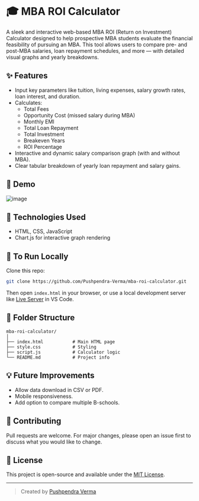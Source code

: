 
# 🎓 MBA ROI Calculator

A sleek and interactive web-based MBA ROI (Return on Investment) Calculator designed to help prospective MBA students evaluate the financial feasibility of pursuing an MBA. This tool allows users to compare pre- and post-MBA salaries, loan repayment schedules, and more — with detailed visual graphs and yearly breakdowns.

## ✨ Features

- Input key parameters like tuition, living expenses, salary growth rates, loan interest, and duration.
- Calculates:
  - Total Fees
  - Opportunity Cost (missed salary during MBA)
  - Monthly EMI
  - Total Loan Repayment
  - Total Investment
  - Breakeven Years
  - ROI Percentage
- Interactive and dynamic salary comparison graph (with and without MBA).
- Clear tabular breakdown of yearly loan repayment and salary gains.

## 📸 Demo
![image](https://github.com/user-attachments/assets/05ac088e-8366-4d27-bbf4-1771a3707ae3)


## 🧮 Technologies Used

- HTML, CSS, JavaScript
- Chart.js for interactive graph rendering

## 📌 To Run Locally

Clone this repo:

```bash
git clone https://github.com/Pushpendra-Verma/mba-roi-calculator.git
```

Then open `index.html` in your browser, or use a local development server like [Live Server](https://marketplace.visualstudio.com/items?itemName=ritwickdey.LiveServer) in VS Code.

## 📂 Folder Structure

```
mba-roi-calculator/
│
├── index.html           # Main HTML page
├── style.css            # Styling
├── script.js            # Calculator logic
└── README.md            # Project info
```

## 💡 Future Improvements

- Allow data download in CSV or PDF.
- Mobile responsiveness.
- Add option to compare multiple B-schools.

## 🤝 Contributing

Pull requests are welcome. For major changes, please open an issue first to discuss what you would like to change.

## 📄 License

This project is open-source and available under the [MIT License](LICENSE).

---

> Created by [Pushpendra Verma](https://github.com/Pushpendra-Verma)
